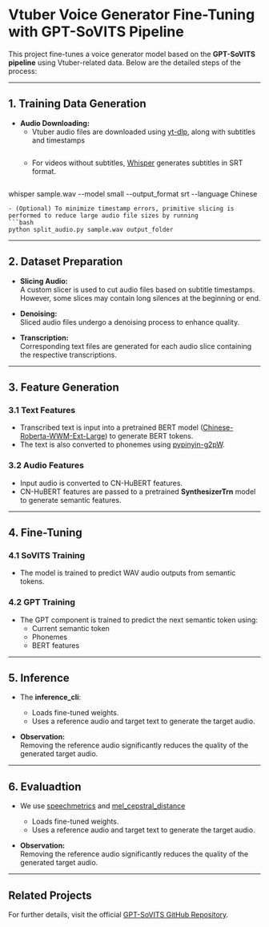 # Vtuber Voice Generator Fine-Tuning with GPT-SoVITS Pipeline

This project fine-tunes a voice generator model based on the **GPT-SoVITS pipeline** using Vtuber-related data. Below are the detailed steps of the process:

---

## 1. Training Data Generation

- **Audio Downloading:**  
  - Vtuber audio files are downloaded using [yt-dlp](https://github.com/yt-dlp/yt-dlp), along with subtitles and timestamps
  ```bash yt-dlp --write-subs --all-subs -f bestaudio --extract-audio --audio-format wav --sub-format srt -o "%(title)s.%(ext)s" --cookies-from-browser chrome url
  ```
  - For videos without subtitles, [Whisper](https://github.com/openai/whisper) generates subtitles in SRT format.
  ```bash
whisper sample.wav --model small --output_format srt --language Chinese
  ```
  - (Optional) To minimize timestamp errors, primitive slicing is performed to reduce large audio file sizes by running
  ```bash
python split_audio.py sample.wav output_folder
  ```

---

## 2. Dataset Preparation

- **Slicing Audio:**  
  A custom slicer is used to cut audio files based on subtitle timestamps. However, some slices may contain long silences at the beginning or end.
  
- **Denoising:**  
  Sliced audio files undergo a denoising process to enhance quality.

- **Transcription:**  
  Corresponding text files are generated for each audio slice containing the respective transcriptions.

---

## 3. Feature Generation

### 3.1 Text Features
- Transcribed text is input into a pretrained BERT model ([Chinese-Roberta-WWM-Ext-Large](https://huggingface.co/hfl/chinese-roberta-wwm-ext-large)) to generate BERT tokens.
- The text is also converted to phonemes using [pypinyin-g2pW](https://github.com/mozillazg/pypinyin-g2pW).

### 3.2 Audio Features
- Input audio is converted to CN-HuBERT features.
- CN-HuBERT features are passed to a pretrained **SynthesizerTrn** model to generate semantic features.

---

## 4. Fine-Tuning

### 4.1 SoVITS Training
- The model is trained to predict WAV audio outputs from semantic tokens.

### 4.2 GPT Training
- The GPT component is trained to predict the next semantic token using:
  - Current semantic token
  - Phonemes
  - BERT features

---

## 5. Inference

- The **inference_cli**:
  - Loads fine-tuned weights.
  - Uses a reference audio and target text to generate the target audio.

- **Observation:**  
  Removing the reference audio significantly reduces the quality of the generated target audio.

---

## 6. Evaluadtion
- We use [speechmetrics](https://github.com/aliutkus/speechmetrics/tree/master) and [mel_cepstral_distance](https://github.com/jasminsternkopf/mel_cepstral_distance)
  - Loads fine-tuned weights.
  - Uses a reference audio and target text to generate the target audio.

- **Observation:**  
  Removing the reference audio significantly reduces the quality of the generated target audio.
  
---

## Related Projects

For further details, visit the official [GPT-SoVITS GitHub Repository](https://github.com/RVC-Boss/GPT-SoVITS/tree/main?tab=readme-ov-file).

